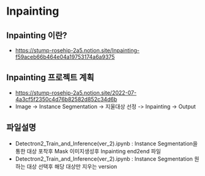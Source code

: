 # Inpainting

## Inpainting 이란?
- https://stump-rosehip-2a5.notion.site/Inpainting-f59aceb66b464e04a19753174a6a9375

## Inpainting 프로젝트 계획
- https://stump-rosehip-2a5.notion.site/2022-07-4a3cf5f2350c4d76b82582d852c34d6b
- Image -> Instance Segmentation -> 지울대상 선정 -> Inpainting -> Output

## 파일설명
- Detectron2_Train_and_Inference(ver_2).ipynb : Instance Segmentation을 통한 대상 포착후 Mask 이미지생성후 Inpainting end2end 파일
- Detectron2_Train_and_Inference(ver_2).ipynb : Instance Segmentation 원하는 대상 선택후 해당 대상만 지우는 version
